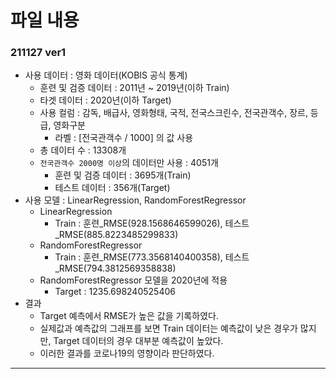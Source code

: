 # 파일 내용

### 211127 ver1
- 사용 데이터 : 영화 데이터(KOBIS 공식 통계)
  - 훈련 및 검증 데이터 : 2011년 ~ 2019년(이하 Train)
  - 타겟 데이터 : 2020년(이하 Target)
  - 사용 컬럼 : 감독, 배급사, 영화형태, 국적, 전국스크린수, 전국관객수, 장르, 등급, 영화구분
    - 라벨 : [전국관객수 / 1000] 의 값 사용
  - 총 데이터 수 : 13308개
  - `전국관객수 2000명 이상`의 데이터만 사용 : 4051개
    - 훈련 및 검증 데이터 : 3695개(Train)
    - 테스트 데이터 : 356개(Target)
- 사용 모델 : LinearRegression, RandomForestRegressor
  - LinearRegression
    - Train : 훈련_RMSE(928.1568646599026), 테스트_RMSE(885.8223485299833)
  - RandomForestRegressor
    - Train : 훈련_RMSE(773.3568140400358), 테스트_RMSE(794.3812569358838)
  - RandomForestRegressor 모델을 2020년에 적용
    - Target : 1235.698240525406
- 결과
  - Target 예측에서 RMSE가 높은 값을 기록하였다.
  - 실제값과 예측값의 그래프를 보면 Train 데이터는 예측값이 낮은 경우가 많지만, Target 데이터의 경우 대부분 예측값이 높았다.
  - 이러한 결과를 코로나19의 영향이라 판단하였다.
---

